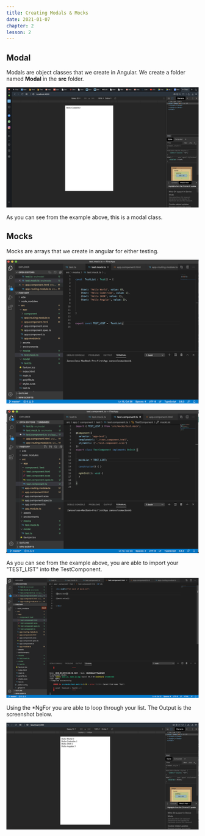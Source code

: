 ```yaml
---
title: Creating Modals & Mocks
date: 2021-01-07
chapter: 2
lesson: 2
---
```


## Modal

Modals are object classes that we create in Angular. We create a folder named **Modal** in the **src** folder. 

![two-way-binding-2](images/generating-components/two-way-binding-2.png)

As you can see from the example above, this is a modal class. 

## Mocks

Mocks are arrays that we create in angular for either testing. 

![mocks](images/generating-components/mocks.png)

![mocks-2](images/generating-components/mocks-2.png)

As you can see from the example above, you are able to import your "TEST_LIST" into the TestComponent.

![mocks-3](images/generating-components/mocks-3.png)

Using the *NgFor you are able to loop through your list. The Output is the screenshot below.

![mocks-4](images/generating-components/mocks-4.png)
